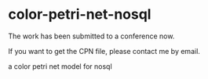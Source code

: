 # color-petri-net-nosql

The work has been submitted to a conference now.

If you want to get the CPN file, please contact me by email.

a color petri net model for nosql
